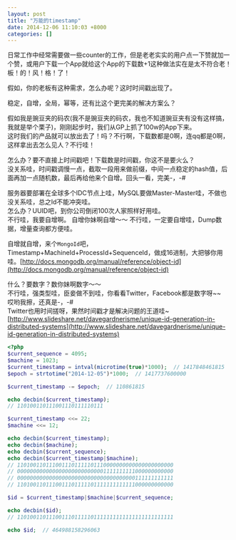 ```yaml
---
layout: post
title: "万能的timestamp"
date: 2014-12-06 11:10:03 +8000
categories: []
---
```

<!-- datetime: 2014-12-06 11:10:03 -->
<!-- more -->

日常工作中经常需要做一些counter的工作，但是老老实实的用户点一下赞就加一个赞，或用户下载一个App就给这个App的下载数+1这种做法实在是太不符合老！板！的！风！格！了！  

假如，你的老板有这种需求，怎么办呢？这时时间戳出现了。

稳定，自增，全局，幂等，还有比这个更完美的解决方案么？

假如我是豌豆夹的码农(我不是豌豆夹的码农，我也不知道豌豆夹有没有这样搞，我就是举个栗子)，刚刚起步时，我们从GP上抓了100w的App下来。  
这时我们的产品就可以放出去了！吗？不行啊，下载数都是0啊，连qq都是0啊，这样拿出去怎么见人？不行哇！  

怎么办？要不直接上时间戳吧！下载数是时间戳，你这不是要火么？  
没关系哇，时间戳调慢一点，截取一段用来做前缀，中间一点稳定的hash值，后面再加一点随机数，最后再给他来个自增。回头一看，完美-，-#

服务器要部署在全球多个IDC节点上哇，MySQL要做Master-Master哇，不做也没关系哇，总之Id不能冲突哇。  
怎么办？UUID吧，到你公司倒闭100次人家照样好用哇。  
不行哇，我要自增啊。
自增你妹啊自增～～
不行哇，一定要自增哇，Dump数据，增量查询都方便哇。

自增就自增，来个`MongoId`吧，Timestamp+MachineId+ProcessId+SequenceId，做成16进制，大把够你用哇。[http://docs.mongodb.org/manual/reference/object-id](http://docs.mongodb.org/manual/reference/object-id)

什么？要数字？数你妹啊数字～～  
不行哇，强类型哇，臣妾做不到哇，你看看Twitter，Facebook都是数字呀~~  
哎哟我擦，还真是-，-#  
Twitter也用时间搓呀，果然时间戳才是解决问题的王道哇~  
[http://www.slideshare.net/davegardnerisme/unique-id-generation-in-distributed-systems](http://www.slideshare.net/davegardnerisme/unique-id-generation-in-distributed-systems)

```php
<?php
$current_sequence = 4095;
$machine = 1023;
$current_timestamp = intval(microtime(true)*1000);  // 1417848461815
$epoch = strtotime("2014-12-05")*1000;  // 1417737600000

$current_timestamp -= $epoch;  // 110861815

echo decbin($current_timestamp);
// 110100110111001110111110111

$current_timestamp <<= 22;
$machine <<= 12;

echo decbin($current_timestamp);
echo decbin($machine);
echo decbin($current_sequence);
echo decbin($current_timestamp|$machine);
// 1101001101110011101111101110000000000000000000000
// 0000000000000000000000000001111111111000000000000
// 0000000000000000000000000000000000000111111111111
// 1101001101110011101111101111111111111000000000000

$id = $current_timestamp|$machine|$current_sequence;

echo decbin($id);
// 1101001101110011101111101111111111111111111111111

echo $id;  // 464988158296063

```
